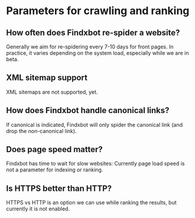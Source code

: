 # Parameters for crawling and ranking

## How often does Findxbot re-spider a website?  
Generally we aim for re-spidering every 7-10 days for front pages. In practice, it varies depending on the system load, especially while we are in beta.  

## XML sitemap support
XML sitemaps are not supported, yet.  

## How does Findxbot handle canonical links?
If canonical is indicated, Findxbot will only spider the canonical link (and drop the non-canonical link).  

## Does page speed matter?  
Findxbot has time to wait for slow websites: Currently page load speed is not a parameter for indexing or ranking. 

## Is HTTPS better than HTTP?  
HTTPS vs HTTP is an option we can use while ranking the results, but currently it is not enabled.
